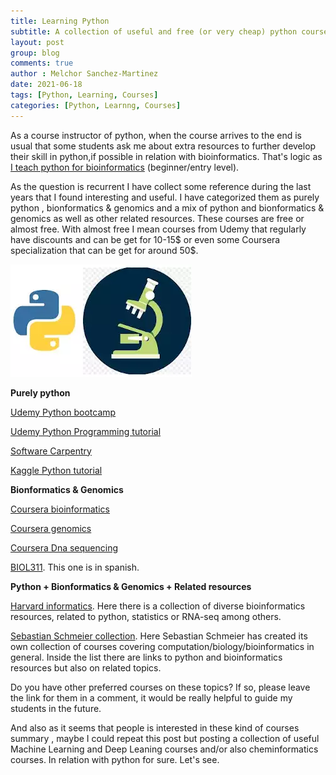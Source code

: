 ```yaml
---
title: Learning Python
subtitle: A collection of useful and free (or very cheap) python courses
layout: post
group: blog
comments: true
author : Melchor Sanchez-Martinez
date: 2021-06-18
tags: [Python, Learning, Courses]
categories: [Python, Learnng, Courses]
---
```

<!-- excerpt-start -->
As a course instructor of python, when the course arrives to the end is usual that some students ask me about extra resources to further develop their skill in python<!-- excerpt-end -->,if possible in relation with bioinformatics. That's logic as [I teach python for bioinformatics](/bio) (beginner/entry level).

As the question is recurrent I have collect some reference during the last years that I found interesting and useful. I have categorized them as purely python , bionformatics & genomics and a mix of python and bionformatics & genomics as well as other related resources. These courses are free or almost free. With almost free I mean courses from Udemy that regularly have discounts and can be get for 10-15$ or even some Coursera specialization that  can be get for around 50$.

<img src="https://raw.githubusercontent.com/MelchorSanchez/MelchorSanchez.github.io/master/static/img/blog/pythonmicroscope.webp" alt="Python and Bioinformatics Learning courses" title="Python and Bioinformatics Learning courses">

**Purely python**

[Udemy Python bootcamp](https://www.udemy.com/course/complete-python-bootcamp/)

[Udemy Python Programming tutorial](https://www.udemy.com/course/python-programming-tutorial-a-z/)

[Software Carpentry](https://software-carpentry.org/lessons/)

[Kaggle Python tutorial](https://www.kaggle.com/learn/python)


**Bionformatics & Genomics**

[Coursera bioinformatics](https://www.coursera.org/specializations/bioinformatics#courses)

[Coursera genomics](https://www.coursera.org/learn/python-genomics)

[Coursera Dna sequencing](https://es.coursera.org/learn/dna-sequencing)

[BIOL311](https://github.com/bioinf-biotec/labs_bioinf). This one is in spanish.


**Python + Bionformatics & Genomics + Related resources**

[Harvard informatics](https://github.com/harvardinformatics/learning-bioinformatics-at-home). Here there is a collection of diverse bioinformatics resources, related to python, statistics or RNA-seq among others.

[Sebastian Schmeier collection](https://github.com/sschmeier/elearningcollection#1-general-computationstatisticsbiology). Here Sebastian Schmeier has created its own collection of courses covering computation/biology/bioinformatics in general. Inside the list there are links to python and bioinformatics resources but also on related topics.


Do you have other preferred courses on these topics? If so, please leave the link for them in a comment, it would be really helpful to guide my students in the future.

And also as it seems that people is interested in these kind of courses summary , maybe I could repeat this post but posting a collection of useful Machine Learning and Deep Leaning courses and/or also cheminformatics courses. In relation with python for sure. Let's see.
